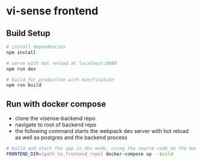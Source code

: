 # vi-sense frontend

## Build Setup

``` bash
# install dependencies
npm install

# serve with hot reload at localhost:8080
npm run dev

# build for production with minification
npm run build
```

## Run with docker compose 
- clone the visense-backend repo
- navigate to root of backend repo
- the following command starts the webpack dev server with hot reload as well as postgres and the backend process

``` bash
# build and start the app in dev mode, using the source code on the machine
FRONTEND_DIR=[path_to_frontend_repo] docker-compose up --build		
```
